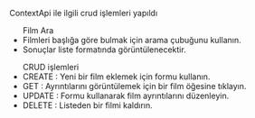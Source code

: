 <div class="container" style={background:"back"}>
  <p>ContextApi ile ilgili crud işlemleri yapıldı</p>
  <ul>
    <h7>Film Ara</h7>
    <li>Filmleri başlığa göre bulmak için arama çubuğunu kullanın.
</li>
    <li>Sonuçlar liste formatında görüntülenecektir.</li>
  </ul>
    <ul>
    <h7>CRUD işlemleri</h7>
    <li>CREATE : Yeni bir film eklemek için formu kullanın.
</li>
    <li>GET : Ayrıntılarını görüntülemek için bir film öğesine tıklayın.</li>
      <li>UPDATE : Formu kullanarak film ayrıntılarını düzenleyin.
</li>
      <li>DELETE : Listeden bir filmi kaldırın.</li>
  </ul>
</div>
